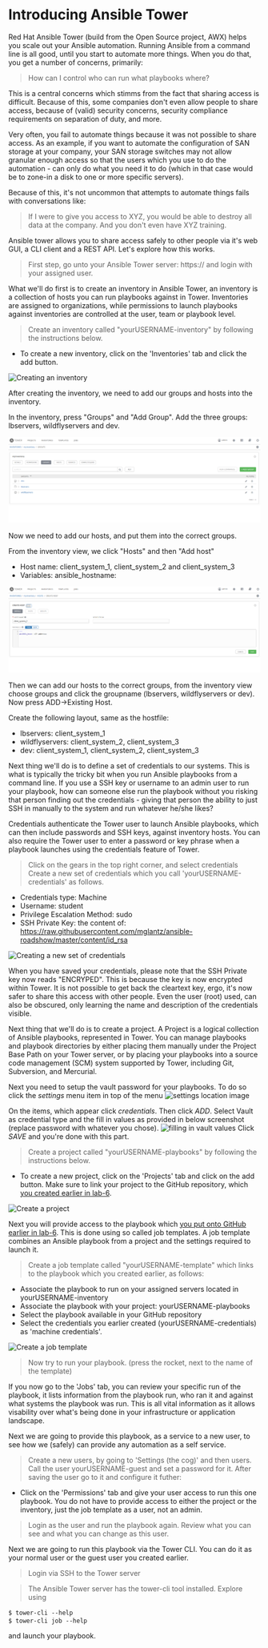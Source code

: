 # Introducing Ansible Tower
Red Hat Ansible Tower (build from the Open Source project, AWX) helps you scale out your Ansible automation. Running Ansible from a command line is all good, until you start to automate more things. When you do that, you get a number of concerns, primarily:

>How can I control who can run what playbooks where?

This is a central concerns which stimms from the fact that sharing access is difficult. Because of this, some companies don't even allow people to share access, because of (valid) security concerns, security compliance requirements on separation of duty, and more.

Very often, you fail to automate things because it was not possible to share access. As an example, if you want to automate
the configuration of SAN storage at your company, your SAN storage switches may not allow granular enough access so that the users which you use to do the automation - can only do what you need it to do (which in that case would be to zone-in a disk to one or more specific servers).

Because of this, it's not uncommon that attempts to automate things fails with conversations like:

>If I were to give you access to XYZ, you would be able to destroy all data at the company. And you don't even have XYZ training.

Ansible tower allows you to share access safely to other people via it's web GUI, a CLI client and a REST API. Let's explore how this works.

>First step, go unto your Ansible Tower server: https://<your-tower-server> and login with your assigned user.

What we'll do first is to create an inventory in Ansible Tower, an inventory is a collection of hosts you can run playbooks against in Tower. Inventories are assigned to organizations, while permissions to launch playbooks against inventories are controlled at the user, team or playbook level.

>Create an inventory called "yourUSERNAME-inventory" by following the instructions below.

* To create a new inventory, click on the 'Inventories' tab and click the add button.

 ![Creating an inventory](https://github.com/mglantz/ansible-roadshow/blob/master/content/create-new-inventory.png?raw=true)

After creating the inventory, we need to add our groups and hosts into the inventory.

In the inventory, press "Groups" and "Add Group". Add the three groups: lbservers, wildflyservers and dev.

 ![Creating Groups](../../content/groups.png?raw=true)
 
Now we need to add our hosts, and put them into the correct groups.

From the inventory view, we click "Hosts" and then "Add host"
* Host name: client_system_1, client_system_2 and client_system_3 
* Variables: ansible_hostname: <IP-address>
 
 ![Creating Hosts](../../content/add-hosts.png?raw=true)
 
Then we can add our hosts to the correct groups, from the inventory view choose groups and click the groupname (lbservers, wildflyservers or dev). Now press ADD->Existing Host.

Create the following layout, same as the hostfile:

* lbservers: client_system_1
* wildflyservers: client_system_2, client_system_3
* dev: client_system_1, client_system_2, client_system_3

Next thing we'll do is to define a set of credentials to our systems. This is what is typically the tricky bit when you run Ansible playbooks from a command line. If you use a SSH key or username to an admin user to run your playbook, how can someone else run the playbook without you risking that person finding out the credentials - giving that person the ability to just SSH in manually to the system and run whatever he/she likes?

Credentials authenticate the Tower user to launch Ansible playbooks, which can then include passwords and SSH keys, against inventory hosts. You can also require the Tower user to enter a password or key phrase when a playbook launches using the credentials feature of Tower.

>Click on the gears in the top right corner, and select credentials
>Create a new set of credentials which you call 'yourUSERNAME-credentials' as follows.
* Credentials type: Machine
* Username: student
* Privilege Escalation Method: sudo
* SSH Private Key: the content of: https://raw.githubusercontent.com/mglantz/ansible-roadshow/master/content/id_rsa

 ![Creating a new set of credentials](https://github.com/mglantz/ansible-roadshow/blob/master/content/credentials-create.png?raw=true)

When you have saved your credentials, please note that the SSH Private key now reads "ENCRYPED". This is because the key is now encrypted within Tower. It is not possible to get back the cleartext key, ergo, it's now safer to share this access with other people. Even the user (root) used, can also be obscured, only learning the name and description of the credentials visible.

Next thing that we'll do is to create a project. A Project is a logical collection of Ansible playbooks, represented in Tower.
You can manage playbooks and playbook directories by either placing them manually under the Project Base Path on your Tower server, or by placing your playbooks into a source code management (SCM) system supported by Tower, including Git, Subversion, and Mercurial.

Next you need to setup the vault password for your playbooks. To do so click the *settings* menu item in top of the menu
![settings location image](images/img0.png)

On the items, which appear click *credentials*. Then click *ADD*. Select Vault as credential type and the fill in values as provided in below screenshot (replace password with whatever you chose).
![filling in vault values](images/img1.png)
Click *SAVE* and you're done with this part.

>Create a project called "yourUSERNAME-playbooks" by following the instructions below.

* To create a new project, click on the 'Projects' tab and click on the add button. Make sure to link your project to the GitHub repository, which [you created earlier in lab-6](https://github.com/mglantz/ansible-roadshow/tree/master/labs/lab-6).

 ![Create a project](https://github.com/mglantz/ansible-roadshow/blob/master/content/create-project.png?raw=true)

Next you will provide access to the playbook which [you put onto GitHub earlier in lab-6](https://github.com/mglantz/ansible-roadshow/tree/master/labs/lab-6). This is done using so called job templates. A job template combines an Ansible playbook from a project and the settings required to launch it.

>Create a job template called "yourUSERNAME-template" which links to the playbook which you created earlier, as follows:
* Associate the playbook to run on your assigned servers located in yourUSERNAME-inventory
* Associate the playbook with your project: yourUSERNAME-playbooks
* Select the playbook available in your GitHub repository
* Select the credentials you earlier created (yourUSERNAME-credentials) as 'machine credentials'.

 ![Create a job template](https://github.com/mglantz/ansible-roadshow/blob/master/content/job-template.png?raw=true)

> Now try to run your playbook. (press the rocket, next to the name of the template)

If you now go to the 'Jobs' tab, you can review your specific run of the playbook, it lists information from the playbook run, who ran it and against what systems the playbook was run. This is all vital information as it allows visability over what's being done in your infrastructure or application landscape.

Next we are going to provide this playbook, as a service to a new user, to see how we (safely) can provide any automation as a self service.

> Create a new users, by going to 'Settings (the cog)' and then users. Call the user yourUSERNAME-guest and set a password for it. After saving the user go to it and configure it futher:
* Click on the 'Permissions' tab and give your user access to run this one playbook. You do not have to provide access to either the project or the inventory, just the job template as a user, not an admin.

> Login as the user and run the playbook again. Review what you can see and what you can change as this user.

Next we are going to run this playbook via the Tower CLI. You can do it as your normal user or the guest user you created earlier.

> Login via SSH to the Tower server

> The Ansible Tower server has the tower-cli tool installed. Explore using
```
$ tower-cli --help
$ tower-cli job --help
```
and launch your playbook.
